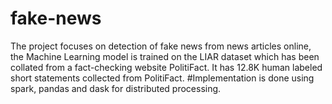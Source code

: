 # fake-news
The project focuses on detection of fake news from news articles online, the Machine Learning  model is trained on the LIAR dataset which has been collated from a fact-checking website  PolitiFact. It has 12.8K human labeled short statements collected from PolitiFact.
#Implementation is done using spark, pandas and dask for distributed processing.

